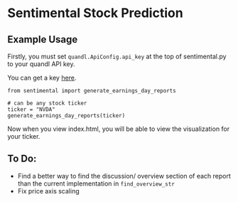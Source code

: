 # Sentimental Stock Prediction

## Example Usage

Firstly, you must set `quandl.ApiConfig.api_key` at the top of sentimental.py to your quandl API key. 

You can get a key [here](https://www.quandl.com/tools/api).
```
from sentimental import generate_earnings_day_reports

# can be any stock ticker
ticker = "NVDA"
generate_earnings_day_reports(ticker)
```
Now when you view index.html, you will be able to view the visualization for your ticker.
## To Do:
- Find a better way to find the discussion/ overview section of each report than the current implementation in `find_overview_str`
- Fix price axis scaling
